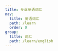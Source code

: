 ```yaml
---
title: 专业英语词汇
nav:
  title: 英语词汇
  path: /learn
  order: 0
group:
  title: 词汇
  path: /learn/english
---
```

